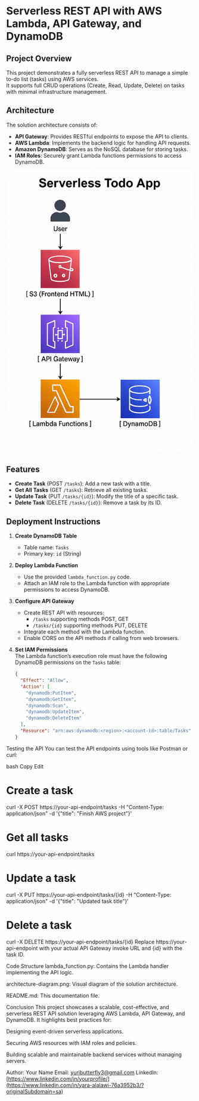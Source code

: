 # Serverless REST API with AWS Lambda, API Gateway, and DynamoDB

## Project Overview
This project demonstrates a fully serverless REST API to manage a simple to-do list (tasks) using AWS services.  
It supports full CRUD operations (Create, Read, Update, Delete) on tasks with minimal infrastructure management.

## Architecture
The solution architecture consists of:

- **API Gateway**: Provides RESTful endpoints to expose the API to clients.
- **AWS Lambda**: Implements the backend logic for handling API requests.
- **Amazon DynamoDB**: Serves as the NoSQL database for storing tasks.
- **IAM Roles**: Securely grant Lambda functions permissions to access DynamoDB.

![Architecture Diagram](./architecture-diagram.png)

## Features
- **Create Task** (POST `/tasks`): Add a new task with a title.
- **Get All Tasks** (GET `/tasks`): Retrieve all existing tasks.
- **Update Task** (PUT `/tasks/{id}`): Modify the title of a specific task.
- **Delete Task** (DELETE `/tasks/{id}`): Remove a task by its ID.

## Deployment Instructions

1. **Create DynamoDB Table**  
   - Table name: `Tasks`  
   - Primary key: `id` (String)

2. **Deploy Lambda Function**  
   - Use the provided `lambda_function.py` code.  
   - Attach an IAM role to the Lambda function with appropriate permissions to access DynamoDB.

3. **Configure API Gateway**  
   - Create REST API with resources:  
     - `/tasks` supporting methods POST, GET  
     - `/tasks/{id}` supporting methods PUT, DELETE  
   - Integrate each method with the Lambda function.  
   - Enable CORS on the API methods if calling from web browsers.

4. **Set IAM Permissions**  
   The Lambda function’s execution role must have the following DynamoDB permissions on the `Tasks` table:

   ```json
   {
     "Effect": "Allow",
     "Action": [
       "dynamodb:PutItem",
       "dynamodb:GetItem",
       "dynamodb:Scan",
       "dynamodb:UpdateItem",
       "dynamodb:DeleteItem"
     ],
     "Resource": "arn:aws:dynamodb:<region>:<account-id>:table/Tasks"
   }
Testing the API
You can test the API endpoints using tools like Postman or curl:

bash
Copy
Edit
# Create a task
curl -X POST https://your-api-endpoint/tasks -H "Content-Type: application/json" -d '{"title": "Finish AWS project"}'

# Get all tasks
curl https://your-api-endpoint/tasks

# Update a task
curl -X PUT https://your-api-endpoint/tasks/{id} -H "Content-Type: application/json" -d '{"title": "Updated task title"}'

# Delete a task
curl -X DELETE https://your-api-endpoint/tasks/{id}
Replace https://your-api-endpoint with your actual API Gateway invoke URL and {id} with the task ID.

Code Structure
lambda_function.py: Contains the Lambda handler implementing the API logic.

architecture-diagram.png: Visual diagram of the solution architecture.

README.md: This documentation file.

Conclusion
This project showcases a scalable, cost-effective, and serverless REST API solution leveraging AWS Lambda, API Gateway, and DynamoDB. It highlights best practices for:

Designing event-driven serverless applications.

Securing AWS resources with IAM roles and policies.

Building scalable and maintainable backend services without managing servers.

Author: Your Name
Email: yuributterfly3@gmail.com
LinkedIn: [https://www.linkedin.com/in/yourprofile/](https://www.linkedin.com/in/yara-alalawi-76a3952b3/?originalSubdomain=sa)
